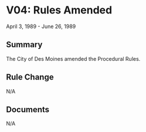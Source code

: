 # V04: Rules Amended

April 3, 1989 - June 26, 1989 

## Summary

The City of Des Moines amended the Procedural Rules.

## Rule Change

N/A

## Documents

N/A

